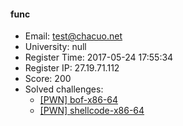 #### func  

* Email: test@chacuo.net  
* University: null  
* Register Time: 2017-05-24 17:55:34  
* Register IP: 27.19.71.112  
* Score: 200  
* Solved challenges: 
  * [[PWN] bof-x86-64](https://github.com/SniperOJ/Challenges/blob/master/web/bof-x86-64.json)  
  * [[PWN] shellcode-x86-64](https://github.com/SniperOJ/Challenges/blob/master/web/shellcode-x86-64.json)  
